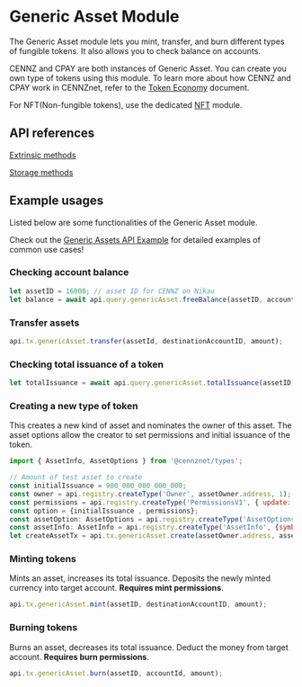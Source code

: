 # Generic Asset Module

The Generic Asset module lets you mint, transfer, and burn different types of fungible tokens. It also allows you to check balance on accounts.

CENNZ and CPAY are both instances of Generic Asset. You can create you own type of tokens using this module. To learn more about how CENNZ and CPAY work in CENNZnet, refer to the [Token Economy](/Dapp-development/Guides/Token-Economy) document.

For NFT(Non-fungible tokens), use the dedicated [NFT](References/Runtime-modules/NFT) module. 


## API references

[Extrinsic methods](https://github.com/cennznet/api.js/blob/develop/docs/cennznet/extrinsics.md#genericasset)

[Storage methods](https://github.com/cennznet/api.js/blob/develop/docs/cennznet/storage.md#genericasset)

## Example usages

Listed below are some functionalities of the Generic Asset module.

Check out the [Generic Assets API Example](References/CENNZnet-API/Examples/API-examples-Generic-Assets) for detailed examples of common use cases!

### Checking account balance
```js
let assetID = 16000; // asset ID for CENNZ on Nikau
let balance = await api.query.genericAsset.freeBalance(assetID, accountID);
```
### Transfer assets
```js
api.tx.genericAsset.transfer(assetId, destinationAccountID, amount);
```

### Checking total issuance of a token
```js
let totalIssuance = await api.query.genericAsset.totalIssuance(assetID);
```

### Creating a new type of token
This creates a new kind of asset and nominates the owner of this asset. The asset options allow the creator to set permissions and initial issuance of the token.

```js
import { AssetInfo, AssetOptions } from '@cennznet/types';

// Amount of test asset to create
const initialIssuance = 900_000_000_000_000;
const owner = api.registry.createType('Owner', assetOwner.address, 1); // Owner type is enum with 0 as none/null
const permissions = api.registry.createType('PermissionsV1', { update: owner, mint: owner, burn: owner});
const option = {initialIssuance , permissions};
const assetOption: AssetOptions = api.registry.createType('AssetOptions', option);
const assetInfo: AssetInfo = api.registry.createType('AssetInfo', {symbol: 'TEST', decimalPlaces: 4});
let createAssetTx = api.tx.genericAsset.create(assetOwner.address, assetOption, assetInfo);
```

### Minting tokens
Mints an asset, increases its total issuance. Deposits the newly minted currency into target account. **Requires mint permissions**.

```js
api.tx.genericAsset.mint(assetID, destinationAccountID, amount);
```

### Burning tokens
Burns an asset, decreases its total issuance. Deduct the money from target account. **Requires burn permissions**.
```js
api.tx.genericAsset.burn(assetID, accountId, amount);
```